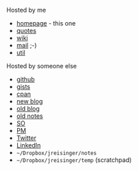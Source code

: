 Hosted by me

* [homepage](https://reisinge.net) - this one
* [quotes](https://quotes.reisinge.net)
* [wiki](https://wiki.reisinge.net)
* [mail](https://mail.reisinge.net) ;-)
* [util](http://util.reisinge.net)

Hosted by someone else

* [github](https://github.com/jreisinger)
* [gists](https://gist.github.com/search?q=user%3Ajreisinger)
* [cpan](https://metacpan.org/author/REISINGE)
* [new blog](https://jreisinger.github.io/blog2/)
* [old blog](https://jreisinger.blogspot.com)
* [old notes](https://jreisinger.github.io/notes/)
* [SO](https://stackoverflow.com/users/1039320/jreisinger)
* [PM](https://perlmonks.org/?node_id=6364;user=reisinge)
* [Twitter](https://twitter.com/JozefReisinger)
* [LinkedIn](https://www.linkedin.com/in/jozefreisinger/)
* `~/Dropbox/jreisinger/notes`
* `~/Dropbox/jreisinger/temp` (scratchpad)
